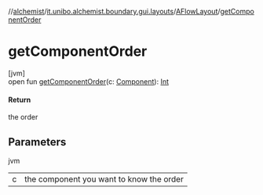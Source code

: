 //[alchemist](../../../index.md)/[it.unibo.alchemist.boundary.gui.layouts](../index.md)/[AFlowLayout](index.md)/[getComponentOrder](get-component-order.md)

# getComponentOrder

[jvm]\
open fun [getComponentOrder](get-component-order.md)(c: [Component](https://docs.oracle.com/javase/8/docs/api/java/awt/Component.html)): [Int](https://kotlinlang.org/api/latest/jvm/stdlib/kotlin/-int/index.html)

#### Return

the order

## Parameters

jvm

| | |
|---|---|
| c | the component you want to know the order |
